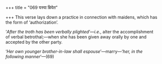 +++
title = "069 यस्या म्रियेत"

+++
This verse lays down a practice in connection with maidens, which has
the form of ‘authorization’.

‘*After the troth has been verbally plighted*’—*i.e*., alter the
accomplishment of verbal betrothal;—when she has been given away orally
by one and accepted by the other party.

‘*Her own younger brother-in-law shall espouse*’—marry—‘*her, in the
following manner*’—(69)


